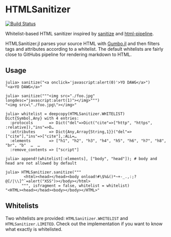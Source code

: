# HTMLSanitizer

[![Build Status](https://travis-ci.com/pfitzseb/HTMLSanitizer.jl.svg?branch=master)](https://travis-ci.com/pfitzseb/HTMLSanitizer.jl)

Whitelist-based HTML sanitizer inspired by [sanitize](https://github.com/rgrove/sanitize/) and [html-pipeline](https://github.com/jch/html-pipeline/blob/13057c4dcde5e769dd116682f1bed7e65e920b40/lib/html/pipeline/sanitization_filter.rb).

HTMLSanitizer.jl parses your source HTML with [Gumbo.jl](https://github.com/JuliaWeb/Gumbo.jl) and then filters tags and attributes according to a whitelist. The default whitelists are fairly close to GitHubs pipeline for rendering markdown to HTML.

## Usage

```
julia> sanitize("<a onclick='javascript:alert(0)'>YO DAWG</a>")
"<a>YO DAWG</a>"
```
```
julia> sanitize("""<img src="./foo.jpg" longdesc="javascript:alert(1)"></img>""")
"<img src=\"./foo.jpg\"></img>"
```
```
julia> whitelist = deepcopy(HTMLSanitizer.WHITELIST)
Dict{Symbol,Any} with 4 entries:
  :protocols       => Dict("del"=>Dict("cite"=>["http", "https", :relative]),"ins"=>D…
  :attributes      => Dict{Any,Array{String,1}}("del"=>["cite"],"ins"=>["cite"],:ALL=…
  :elements        => ["h1", "h2", "h3", "h4", "h5", "h6", "h7", "h8", "br", "b"  …  …
  :remove_contents => ["script"]

julia> append!(whitelist[:elements], ["body", "head"]); # body and head are not allowed by default

julia> HTMLSanitizer.sanitize("""
        <html><head></head><body onload!#\$%&()*~+-_.,:;?@[/|\\]^`=alert("XSS")></body></html>
       """, isfragment = false, whitelist = whitelist)
"<HTML><head></head><body></body></HTML>"
```

## Whitelists

Two whitelists are provided: `HTMLSanitizer.WHITELIST` and `HTMLSanitizer.LIMITED`. Check out the
implementation if you want to know what exactly is whitelisted.

